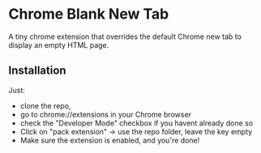# Chrome Blank New Tab
A tiny chrome extension that overrides the default Chrome new tab to display an empty HTML page.

## Installation

Just:
- clone the repo, 
- go to chrome://extensions in your Chrome browser
- check the "Developer Mode" checkbox if you havent already done so
- Click on "pack extension" -> use the repo folder, leave the key empty
- Make sure the extension is enabled, and you're done!
